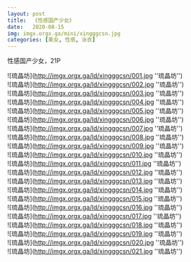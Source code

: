 ```yaml
---
layout: post
title:  《性感国产少女》
date:   2020-08-15
img: imgx.orgx.ga/mini/xingggcsn.jpg
categories: [美女, 性感, 泳衣]
---
```


性感国产少女，21P

![琉晶坊](http://imgx.orgx.ga/ld/xingggcsn/001.jpg ''琉晶坊'') <br>
![琉晶坊](http://imgx.orgx.ga/ld/xingggcsn/002.jpg ''琉晶坊'') <br>
![琉晶坊](http://imgx.orgx.ga/ld/xingggcsn/003.jpg ''琉晶坊'') <br>
![琉晶坊](http://imgx.orgx.ga/ld/xingggcsn/004.jpg ''琉晶坊'') <br>
![琉晶坊](http://imgx.orgx.ga/ld/xingggcsn/005.jpg ''琉晶坊'') <br>
![琉晶坊](http://imgx.orgx.ga/ld/xingggcsn/006.jpg ''琉晶坊'') <br>
![琉晶坊](http://imgx.orgx.ga/ld/xingggcsn/007.jpg ''琉晶坊'') <br>
![琉晶坊](http://imgx.orgx.ga/ld/xingggcsn/008.jpg ''琉晶坊'') <br>
![琉晶坊](http://imgx.orgx.ga/ld/xingggcsn/009.jpg ''琉晶坊'') <br>
![琉晶坊](http://imgx.orgx.ga/ld/xingggcsn/010.jpg ''琉晶坊'') <br>
![琉晶坊](http://imgx.orgx.ga/ld/xingggcsn/011.jpg ''琉晶坊'') <br>
![琉晶坊](http://imgx.orgx.ga/ld/xingggcsn/012.jpg ''琉晶坊'') <br>
![琉晶坊](http://imgx.orgx.ga/ld/xingggcsn/013.jpg ''琉晶坊'') <br>
![琉晶坊](http://imgx.orgx.ga/ld/xingggcsn/014.jpg ''琉晶坊'') <br>
![琉晶坊](http://imgx.orgx.ga/ld/xingggcsn/015.jpg ''琉晶坊'') <br>
![琉晶坊](http://imgx.orgx.ga/ld/xingggcsn/016.jpg ''琉晶坊'') <br>
![琉晶坊](http://imgx.orgx.ga/ld/xingggcsn/017.jpg ''琉晶坊'') <br>
![琉晶坊](http://imgx.orgx.ga/ld/xingggcsn/018.jpg ''琉晶坊'') <br>
![琉晶坊](http://imgx.orgx.ga/ld/xingggcsn/019.jpg ''琉晶坊'') <br>
![琉晶坊](http://imgx.orgx.ga/ld/xingggcsn/020.jpg ''琉晶坊'') <br>
![琉晶坊](http://imgx.orgx.ga/ld/xingggcsn/021.jpg ''琉晶坊'') <br>
